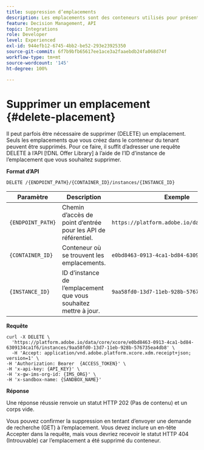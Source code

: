 ```yaml
---
title: suppression d’emplacements
description: Les emplacements sont des conteneurs utilisés pour présenter vos offres.
feature: Decision Management, API
topic: Integrations
role: Developer
level: Experienced
exl-id: 944efb12-6745-4bb2-be52-293e23925350
source-git-commit: 6f7b9bfb65617ee1ace3a2faaebdb24fa068d74f
workflow-type: tm+mt
source-wordcount: '145'
ht-degree: 100%

---
```


# Supprimer un emplacement {#delete-placement}

Il peut parfois être nécessaire de supprimer (DELETE) un emplacement. Seuls les emplacements que vous créez dans le conteneur du tenant peuvent être supprimés. Pour ce faire, il suffit d’adresser une requête DELETE à l’API [!DNL Offer Library] à l’aide de l’ID d’instance de l’emplacement que vous souhaitez supprimer.

**Format d’API**

```http
DELETE /{ENDPOINT_PATH}/{CONTAINER_ID}/instances/{INSTANCE_ID}
```

| Paramètre | Description | Exemple |
| --------- | ----------- | ------- |
| `{ENDPOINT_PATH}` | Chemin d’accès de point d’entrée pour les API de référentiel. | `https://platform.adobe.io/data/core/xcore/` |
| `{CONTAINER_ID}` | Conteneur où se trouvent les emplacements. | `e0bd8463-0913-4ca1-bd84-6309134ca1f6` |
| `{INSTANCE_ID}` | ID d’instance de l’emplacement que vous souhaitez mettre à jour. | `9aa58fd0-13d7-11eb-928b-576735ea4db8` |

**Requête**

```shell
curl -X DELETE \
  'https://platform.adobe.io/data/core/xcore/e0bd8463-0913-4ca1-bd84-6309134ca1f6/instances/9aa58fd0-13d7-11eb-928b-576735ea4db8' \
  -H 'Accept: application/vnd.adobe.platform.xcore.xdm.receipt+json; version=1' \
-H 'Authorization: Bearer  {ACCESS_TOKEN}' \
-H 'x-api-key: {API_KEY}' \
-H 'x-gw-ims-org-id: {IMS_ORG}' \
-H 'x-sandbox-name: {SANDBOX_NAME}'
```

**Réponse**

Une réponse réussie renvoie un statut HTTP 202 (Pas de contenu) et un corps vide.

Vous pouvez confirmer la suppression en tentant d’envoyer une demande de recherche (GET) à l’emplacement. Vous devez inclure un en-tête Accepter dans la requête, mais vous devriez recevoir le statut HTTP 404 (Introuvable) car l’emplacement a été supprimé du conteneur.
